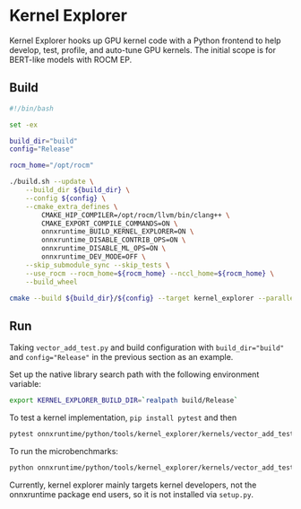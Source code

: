 # Kernel Explorer

Kernel Explorer hooks up GPU kernel code with a Python frontend to help develop, test, profile, and auto-tune GPU kernels. The initial scope is for BERT-like models with ROCM EP.

## Build

```bash
#!/bin/bash

set -ex

build_dir="build"
config="Release"

rocm_home="/opt/rocm"

./build.sh --update \
    --build_dir ${build_dir} \
    --config ${config} \
    --cmake_extra_defines \
        CMAKE_HIP_COMPILER=/opt/rocm/llvm/bin/clang++ \
        CMAKE_EXPORT_COMPILE_COMMANDS=ON \
        onnxruntime_BUILD_KERNEL_EXPLORER=ON \
        onnxruntime_DISABLE_CONTRIB_OPS=ON \
        onnxruntime_DISABLE_ML_OPS=ON \
        onnxruntime_DEV_MODE=OFF \
    --skip_submodule_sync --skip_tests \
    --use_rocm --rocm_home=${rocm_home} --nccl_home=${rocm_home} \
    --build_wheel

cmake --build ${build_dir}/${config} --target kernel_explorer --parallel
```

## Run

Taking `vector_add_test.py` and build configuration with `build_dir="build"` and `config="Release"` in the previous section as an example.

Set up the native library search path with the following environment variable:
```bash
export KERNEL_EXPLORER_BUILD_DIR=`realpath build/Release`
```

To test a kernel implementation, `pip install pytest` and then

```bash
pytest onnxruntime/python/tools/kernel_explorer/kernels/vector_add_test.py
```

To run the microbenchmarks:

```bash
python onnxruntime/python/tools/kernel_explorer/kernels/vector_add_test.py
```

Currently, kernel explorer mainly targets kernel developers, not the onnxruntime package end users, so it is not installed via `setup.py`.
